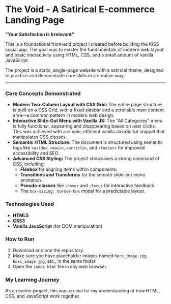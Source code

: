 # The Void - A Satirical E-commerce Landing Page

**"Your Satisfaction is Irrelevant"**

This is a foundational front-end project I created before building the KISS social app. The goal was to master the fundamentals of modern web layout and basic interactivity using HTML, CSS, and a small amount of vanilla JavaScript.

The project is a static, single-page website with a satirical theme, designed to practice and demonstrate core skills in a creative way.

---

### Core Concepts Demonstrated

*   **Modern Two-Column Layout with CSS Grid:** The entire page structure is built on a CSS Grid, with a fixed sidebar and a scrollable main content area—a common pattern in modern web design.
*   **Interactive Slide-Out Menu with Vanilla JS:** The "All Categories" menu is fully functional, appearing and disappearing based on user clicks. This was achieved with a simple, efficient vanilla JavaScript snippet that manipulates CSS classes.
*   **Semantic HTML Structure:** The document is structured using semantic tags like `<aside>`, `<main>`, `<article>`, and `<footer>` for improved accessibility and SEO.
*   **Advanced CSS Styling:** The project showcases a strong command of CSS, including:
    *   **Flexbox** for aligning items within components.
    *   **Transitions and Transforms** for the smooth slide-out menu animation.
    *   **Pseudo-classes** like `:hover` and `:focus` for interactive feedback.
    *   The `box-sizing: border-box` model for a predictable layout.

### Technologies Used

*   **HTML5**
*   **CSS3**
*   **Vanilla JavaScript** (for DOM manipulation)

### How to Run

1.  Download or clone the repository.
2.  Make sure you have placeholder images named `hero_image.jpg`, `box1_image.jpg`, etc., in the same folder.
3.  Open the `index.html` file in any web browser.

### My Learning Journey

As an earlier project, this was crucial for my understanding of how HTML, CSS, and JavaScript work together.
